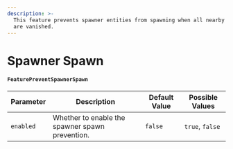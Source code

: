 ```yaml
---
description: >-
  This feature prevents spawner entities from spawning when all nearby players
  are vanished.
---
```


# Spawner Spawn

#### `FeaturePreventSpawnerSpawn`

| Parameter | Description                                     | Default Value | Possible Values |
| --------- | ----------------------------------------------- | ------------- | --------------- |
| `enabled` | Whether to enable the spawner spawn prevention. | `false`       | `true`, `false` |
